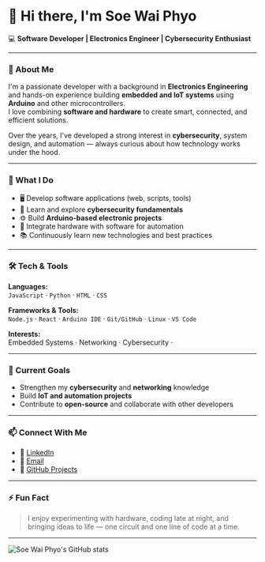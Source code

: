 # 👋 Hi there, I'm **Soe Wai Phyo**

💻 **Software Developer | Electronics Engineer | Cybersecurity Enthusiast**

---

### 🚀 About Me

I'm a passionate developer with a background in **Electronics Engineering** and hands-on experience building **embedded and IoT systems** using **Arduino** and other microcontrollers.  
I love combining **software and hardware** to create smart, connected, and efficient solutions.

Over the years, I've developed a strong interest in **cybersecurity**, system design, and automation — always curious about how technology works under the hood.

---

### 🧠 What I Do

- 🖥️ Develop software applications (web, scripts, tools)
- 🔐 Learn and explore **cybersecurity fundamentals**
- ⚙️ Build **Arduino-based electronic projects**
- 🧩 Integrate hardware with software for automation
- 📚 Continuously learn new technologies and best practices

---

### 🛠️ Tech & Tools

**Languages:**  
`JavaScript` · `Python` · `HTML` · `CSS`

**Frameworks & Tools:**  
`Node.js` · `React` · `Arduino IDE` · `Git/GitHub` · `Linux` · `VS Code`

**Interests:**  
Embedded Systems · Networking · Cybersecurity ·

---

### 🔭 Current Goals

- Strengthen my **cybersecurity** and **networking** knowledge  
- Build **IoT and automation projects**  
- Contribute to **open-source** and collaborate with other developers  

---

### 📫 Connect With Me

- 💼 [LinkedIn](https://linkedin.com/in/yourprofile)  
- 📧 [Email](mailto:soewaiphyo.id@email.com)  
- 🧰 [GitHub Projects](https://github.com/DaniJS26)

---

### ⚡ Fun Fact

> I enjoy experimenting with hardware, coding late at night, and bringing ideas to life — one circuit and one line of code at a time.

---

![Soe Wai Phyo's GitHub stats](https://github-readme-stats.vercel.app/api?username=DaniJS26&show_icons=true&theme=tokyonight)
